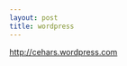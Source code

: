 ```yaml
---
layout: post
title: wordpress
---
```

<a href="http://cehars.wordpress.com/">http://cehars.wordpress.com</a>

